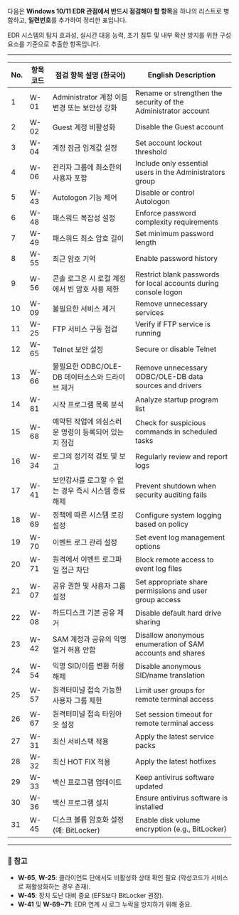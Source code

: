 다음은 **Windows 10/11 EDR 관점에서 반드시 점검해야 할 항목**을 하나의 리스트로 병합하고, **일련번호**를 추가하여 정리한 표입니다.

EDR 시스템의 탐지 효과성, 실시간 대응 능력, 초기 침투 및 내부 확산 방지를 위한 구성 요소를 기준으로 추출한 항목입니다.

---

| No. | 항목 코드 | 점검 항목 설명 (한국어)                   | English Description                                              |
| --- | ----- | -------------------------------- | ---------------------------------------------------------------- |
| 1   | W-01  | Administrator 계정 이름 변경 또는 보안성 강화 | Rename or strengthen the security of the Administrator account   |
| 2   | W-02  | Guest 계정 비활성화                    | Disable the Guest account                                        |
| 3   | W-04  | 계정 잠금 임계값 설정                     | Set account lockout threshold                                    |
| 4   | W-06  | 관리자 그룹에 최소한의 사용자 포함              | Include only essential users in the Administrators group         |
| 5   | W-43  | Autologon 기능 제어                  | Disable or control Autologon                                     |
| 6   | W-48  | 패스워드 복잡성 설정                      | Enforce password complexity requirements                         |
| 7   | W-49  | 패스워드 최소 암호 길이                    | Set minimum password length                                      |
| 8   | W-55  | 최근 암호 기억                         | Enable password history                                          |
| 9   | W-56  | 콘솔 로그온 시 로컬 계정에서 빈 암호 사용 제한      | Restrict blank passwords for local accounts during console logon |
| 10  | W-09  | 불필요한 서비스 제거                      | Remove unnecessary services                                      |
| 11  | W-25  | FTP 서비스 구동 점검                    | Verify if FTP service is running                                 |
| 12  | W-65  | Telnet 보안 설정                     | Secure or disable Telnet                                         |
| 13  | W-66  | 불필요한 ODBC/OLE-DB 데이터소스와 드라이브 제거  | Remove unnecessary ODBC/OLE-DB data sources and drivers          |
| 14  | W-81  | 시작 프로그램 목록 분석                    | Analyze startup program list                                     |
| 15  | W-68  | 예약된 작업에 의심스러운 명령이 등록되어 있는지 점검    | Check for suspicious commands in scheduled tasks                 |
| 16  | W-34  | 로그의 정기적 검토 및 보고                  | Regularly review and report logs                                 |
| 17  | W-41  | 보안감사를 로그할 수 없는 경우 즉시 시스템 종료 해제   | Prevent shutdown when security auditing fails                    |
| 18  | W-69  | 정책에 따른 시스템 로깅설정                  | Configure system logging based on policy                         |
| 19  | W-70  | 이벤트 로그 관리 설정                     | Set event log management options                                 |
| 20  | W-71  | 원격에서 이벤트 로그파일 접근 차단              | Block remote access to event log files                           |
| 21  | W-07  | 공유 권한 및 사용자 그룹 설정                | Set appropriate share permissions and user group access          |
| 22  | W-08  | 하드디스크 기본 공유 제거                   | Disable default hard drive sharing                               |
| 23  | W-42  | SAM 계정과 공유의 익명 열거 허용 안함          | Disallow anonymous enumeration of SAM accounts and shares        |
| 24  | W-54  | 익명 SID/이름 변환 허용 해제               | Disable anonymous SID/name translation                           |
| 25  | W-57  | 원격터미널 접속 가능한 사용자 그룹 제한           | Limit user groups for remote terminal access                     |
| 26  | W-67  | 원격터미널 접속 타임아웃 설정                 | Set session timeout for remote terminal access                   |
| 27  | W-31  | 최신 서비스팩 적용                       | Apply the latest service packs                                   |
| 28  | W-32  | 최신 HOT FIX 적용                    | Apply the latest hotfixes                                        |
| 29  | W-33  | 백신 프로그램 업데이트                     | Keep antivirus software updated                                  |
| 30  | W-36  | 백신 프로그램 설치                       | Ensure antivirus software is installed                           |
| 31  | W-45  | 디스크 볼륨 암호화 설정 (예: BitLocker)     | Enable disk volume encryption (e.g., BitLocker)                  |

---

### 📌 참고

* **W-65**, **W-25**: 클라이언트 단에서도 비활성화 상태 확인 필요 (악성코드가 서비스로 재활성화하는 경우 존재).
* **W-45**: 장치 도난 대비 중요 (EFS보다 BitLocker 권장).
* **W-41** 및 **W-69\~71**: EDR 연계 시 로그 누락을 방지하기 위해 중요.
